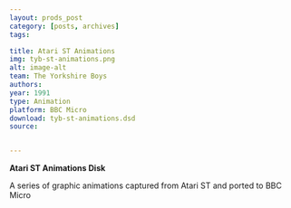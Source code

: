 ```yaml
---
layout: prods_post
category: [posts, archives]
tags: 

title: Atari ST Animations
img: tyb-st-animations.png
alt: image-alt
team: The Yorkshire Boys
authors: 
year: 1991
type: Animation
platform: BBC Micro
download: tyb-st-animations.dsd
source: 


---
```


**Atari ST Animations Disk**

A series of graphic animations captured from Atari ST and ported to BBC Micro

